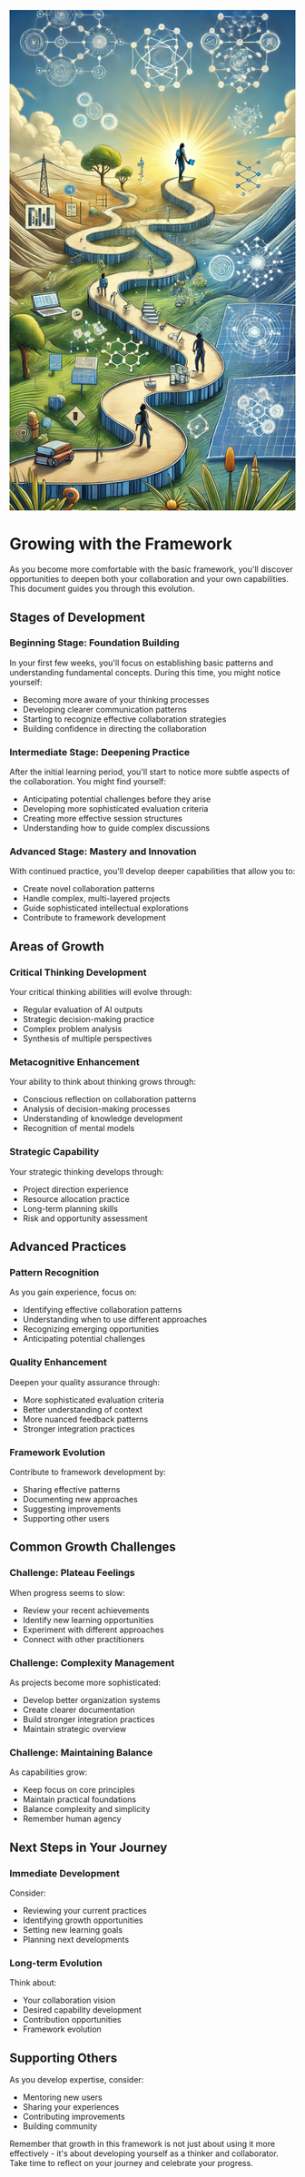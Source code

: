 ![](/pictures/banner_growth.webp)

# Growing with the Framework

As you become more comfortable with the basic framework, you'll discover opportunities to deepen both your collaboration and your own capabilities. This document guides you through this evolution.

## Stages of Development

### Beginning Stage: Foundation Building

In your first few weeks, you'll focus on establishing basic patterns and understanding fundamental concepts. During this time, you might notice yourself:

- Becoming more aware of your thinking processes
- Developing clearer communication patterns
- Starting to recognize effective collaboration strategies
- Building confidence in directing the collaboration

### Intermediate Stage: Deepening Practice

After the initial learning period, you'll start to notice more subtle aspects of the collaboration. You might find yourself:

- Anticipating potential challenges before they arise
- Developing more sophisticated evaluation criteria
- Creating more effective session structures
- Understanding how to guide complex discussions

### Advanced Stage: Mastery and Innovation

With continued practice, you'll develop deeper capabilities that allow you to:

- Create novel collaboration patterns
- Handle complex, multi-layered projects
- Guide sophisticated intellectual explorations
- Contribute to framework development

## Areas of Growth

### Critical Thinking Development

Your critical thinking abilities will evolve through:

- Regular evaluation of AI outputs
- Strategic decision-making practice
- Complex problem analysis
- Synthesis of multiple perspectives

### Metacognitive Enhancement

Your ability to think about thinking grows through:

- Conscious reflection on collaboration patterns
- Analysis of decision-making processes
- Understanding of knowledge development
- Recognition of mental models

### Strategic Capability

Your strategic thinking develops through:

- Project direction experience
- Resource allocation practice
- Long-term planning skills
- Risk and opportunity assessment

## Advanced Practices

### Pattern Recognition

As you gain experience, focus on:

- Identifying effective collaboration patterns
- Understanding when to use different approaches
- Recognizing emerging opportunities
- Anticipating potential challenges

### Quality Enhancement

Deepen your quality assurance through:

- More sophisticated evaluation criteria
- Better understanding of context
- More nuanced feedback patterns
- Stronger integration practices

### Framework Evolution

Contribute to framework development by:

- Sharing effective patterns
- Documenting new approaches
- Suggesting improvements
- Supporting other users

## Common Growth Challenges

### Challenge: Plateau Feelings

When progress seems to slow:

- Review your recent achievements
- Identify new learning opportunities
- Experiment with different approaches
- Connect with other practitioners

### Challenge: Complexity Management

As projects become more sophisticated:

- Develop better organization systems
- Create clearer documentation
- Build stronger integration practices
- Maintain strategic overview

### Challenge: Maintaining Balance

As capabilities grow:

- Keep focus on core principles
- Maintain practical foundations
- Balance complexity and simplicity
- Remember human agency

## Next Steps in Your Journey

### Immediate Development

Consider:

- Reviewing your current practices
- Identifying growth opportunities
- Setting new learning goals
- Planning next developments

### Long-term Evolution

Think about:

- Your collaboration vision
- Desired capability development
- Contribution opportunities
- Framework evolution

## Supporting Others

As you develop expertise, consider:

- Mentoring new users
- Sharing your experiences
- Contributing improvements
- Building community

Remember that growth in this framework is not just about using it more effectively - it's about developing yourself as a thinker and collaborator. Take time to reflect on your journey and celebrate your progress.
